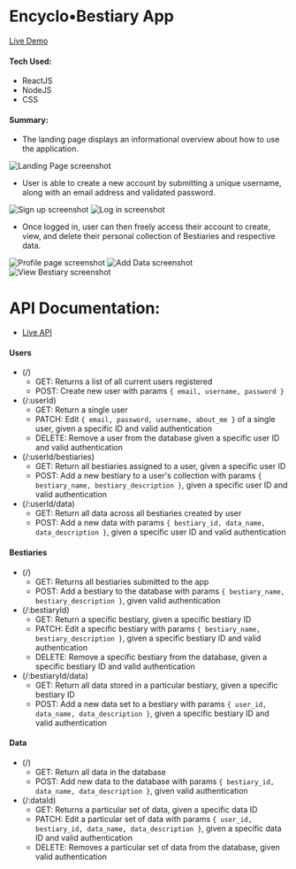 # Encyclo•Bestiary App
[Live Demo](https://encyclo-bestiary-app.kramseyart.vercel.app/)
#### Tech Used:
- ReactJS
- NodeJS
- CSS

#### Summary:
- The landing page displays an informational overview about how to use the application.

![Landing Page screenshot](./screenshots/1_Landing.jpg)
- User is able to create a new account by submitting a unique username, along with an email address and validated password.

![Sign up screenshot](./screenshots/2_SignUp.jpg)
![Log in screenshot](./screenshots/3_LogIn.jpg)
- Once logged in, user can then freely access their account to create, view, and delete their personal collection of Bestiaries and respective data.

![Profile page screenshot](./screenshots/4_Profile.jpg)
![Add Data screenshot](./screenshots/5_AddData.jpg)
![View Bestiary screenshot](./screenshots/6_ViewBestiary.jpg)

# API Documentation:
- [Live API](https://encyclo-bestiary-app.herokuapp.com/)
#### Users
- (/)
  - GET: Returns a list of all current users registered
  - POST: Create new user with params `{ email, username, password }`
- (/:userId)
  - GET: Return a single user
  - PATCH: Edit `{ email, password, username, about_me }` of a single user, given a specific ID and valid authentication
  - DELETE: Remove a user from the database given a specific user ID and valid authentication
- (/:userId/bestiaries)
  - GET: Return all bestiaries assigned to a user, given a specific user ID
  - POST: Add a new bestiary to a user's collection with params `{ bestiary_name, bestiary_description }`, given a specific user ID and valid authentication
- (/:userId/data)
  - GET: Return all data across all bestiaries created by user
  - POST: Add a new data with params `{ bestiary_id, data_name, data_description }`, given a specific user ID and valid authentication

#### Bestiaries
- (/)
  - GET: Returns all bestiaries submitted to the app
  - POST: Add a bestiary to the database with params `{ bestiary_name, bestiary_description }`, given valid authentication
- (/:bestiaryId)
  - GET: Return a specific bestiary, given a specific bestiary ID
  - PATCH: Edit a specific bestiary with params `{ bestiary_name, bestiary_description }`, given a specific bestiary ID and valid authentication
  - DELETE: Remove a specific bestiary from the database, given a specific bestiary ID and valid authentication
- (/:bestiaryId/data)
  - GET: Return all data stored in a particular bestiary, given a specific bestiary ID
  - POST: Add a new data set to a bestiary with params `{ user_id, data_name, data_description }`, given a specific bestiary ID and valid authentication

#### Data
- (/)
  - GET: Return all data in the database
  - POST: Add new data to the database with params `{ bestiary_id, data_name, data_description }`, given valid authentication
- (/:dataId)
  - GET: Returns a particular set of data, given a specific data ID
  - PATCH: Edit a particular set of data with params `{ user_id, bestiary_id, data_name, data_description }`, given a specific data ID and valid authentication
  - DELETE: Removes a particular set of data from the database, given valid authentication